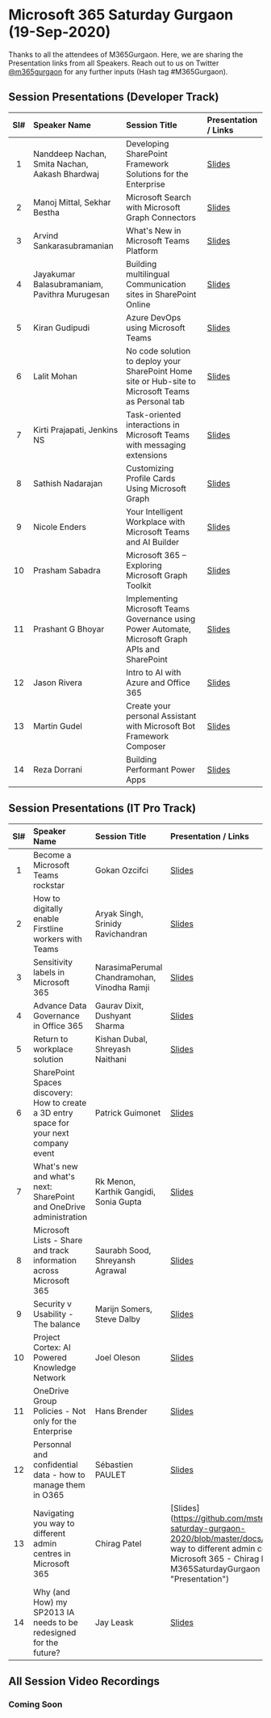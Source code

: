 # Microsoft 365 Saturday Gurgaon (19-Sep-2020)

Thanks to all the attendees of M365Gurgaon.  Here, we are sharing the Presentation links from all Speakers. Reach out to us on Twitter [@m365gurgaon](https://twitter.com/m365gurgaon "Microsoft 365 Gurgaon") for any further inputs (Hash tag #M365Gurgaon).

## Session Presentations (Developer Track)

| Sl# | Speaker Name | Session Title | Presentation / Links |
|:---:|:-----------|:---------|:------------|
| 1 | Nanddeep Nachan, Smita Nachan, Aakash Bhardwaj | Developing SharePoint Framework Solutions for the Enterprise | [Slides](https://www.slideshare.net/ "Presentation") |
| 2 | Manoj Mittal, Sekhar Bestha | Microsoft Search with Microsoft Graph Connectors | [Slides](https://www.slideshare.net/ "Presentation") |
| 3 | Arvind Sankarasubramanian | What's New in Microsoft Teams Platform | [Slides](https://www.slideshare.net/ "Presentation") |
| 4 | Jayakumar Balasubramaniam, Pavithra Murugesan | Building multilingual Communication sites in SharePoint Online | [Slides](https://www.slideshare.net/ "Presentation") |
| 5 | Kiran Gudipudi | Azure DevOps using Microsoft Teams | [Slides](https://www.slideshare.net/ "Presentation") |
| 6 | Lalit Mohan | No code solution to deploy your SharePoint Home site or Hub-site to Microsoft Teams as Personal tab | [Slides](https://www.slideshare.net/ "Presentation") |
| 7 | Kirti Prajapati, Jenkins NS | Task-oriented interactions in Microsoft Teams with messaging extensions | [Slides](https://www.slideshare.net/ "Presentation") |
| 8 | Sathish Nadarajan | Customizing Profile Cards Using Microsoft Graph | [Slides](https://www.slideshare.net/ "Presentation") |
| 9 | Nicole Enders | Your Intelligent Workplace with Microsoft Teams and AI Builder | [Slides](https://www.slideshare.net/ "Presentation") |
| 10 | Prasham Sabadra | Microsoft 365 – Exploring Microsoft Graph Toolkit | [Slides](https://www.slideshare.net/ "Presentation") |
| 11 | Prashant G Bhoyar | Implementing Microsoft Teams Governance using Power Automate, Microsoft Graph APIs and SharePoint | [Slides](https://www.slideshare.net/ "Presentation") |
| 12 | Jason Rivera | Intro to AI with Azure and Office 365 | [Slides](https://www.slideshare.net/ "Presentation") |
| 13 | Martin Gudel | Create your personal Assistant with Microsoft Bot Framework Composer | [Slides](https://www.slideshare.net/ "Presentation") |
| 14 | Reza Dorrani | Building Performant Power Apps | [Slides](https://www.slideshare.net/ "Presentation") |

## Session Presentations (IT Pro Track)

| Sl# | Speaker Name | Session Title | Presentation / Links |
|:---:|:-----------|:---------|:------------|
| 1   | Become a Microsoft Teams rockstar | Gokan Ozcifci | [Slides](https://www.slideshare.net/ "Presentation") |
| 2   | How to digitally enable Firstline workers with Teams | Aryak Singh, Srinidy Ravichandran | [Slides](https://www.slideshare.net/ "Presentation") |
| 3   | Sensitivity labels in Microsoft 365 | NarasimaPerumal Chandramohan, Vinodha Ramji | [Slides](https://www.slideshare.net/ "Presentation") |
| 4   | Advance Data Governance in Office 365 | Gaurav Dixit, Dushyant Sharma | [Slides](https://www.slideshare.net/ "Presentation") |
| 5   | Return to workplace solution | Kishan Dubal, Shreyash Naithani | [Slides](https://www.slideshare.net/ "Presentation") |
| 6   | SharePoint Spaces discovery: How to create a 3D entry space for your next company event | Patrick Guimonet | [Slides](https://www.slideshare.net/ "Presentation") |
| 7   | What's new and what's next: SharePoint and OneDrive administration | Rk Menon, Karthik Gangidi, Sonia Gupta | [Slides](https://www.slideshare.net/ "Presentation") |
| 8   | Microsoft Lists - Share and track information across Microsoft 365 | Saurabh Sood, Shreyansh Agrawal | [Slides](https://www.slideshare.net/ "Presentation") |
| 9   | Security v Usability - The balance | Marijn Somers, Steve Dalby | [Slides](https://www.slideshare.net/ "Presentation") |
| 10  | Project Cortex: AI Powered Knowledge Network | Joel Oleson | [Slides](https://www.slideshare.net/ "Presentation") |
| 11  | OneDrive Group Policies - Not only for the Enterprise | Hans Brender | [Slides](https://www.slideshare.net/ "Presentation") |
| 12  | Personnal and confidential data - how to manage them in O365 | Sébastien PAULET | [Slides](https://www.slideshare.net/ "Presentation") |
| 13  | Navigating you way to different admin centres in Microsoft 365 | Chirag Patel | [Slides](https://github.com/mstechcomin/m365-saturday-gurgaon-2020/blob/master/docs/Navigating you way to different admin centres in Microsoft 365 - Chirag Patel - M365SaturdayGurgaon 2020.pdf "Presentation") |
| 14  | Why (and How) my SP2013 IA needs to be redesigned for the future? | Jay Leask | [Slides](https://www.slideshare.net/ "Presentation") |

## All Session Video Recordings

### Coming Soon
